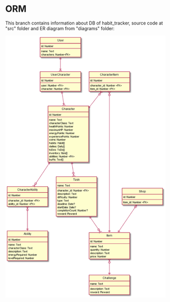 # ORM

This branch contains information about DB of habit_tracker, source code at "src" folder and ER diagram from "diagrams" folder:

![](https://github.com/mementomorri/habit_tracker/blob/ORM/diagrams/er.png)
